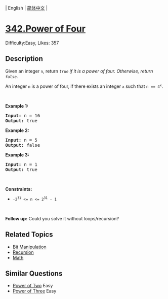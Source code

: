 
| English | [简体中文](README.md) |

# [342.Power of Four](https://leetcode.com/problems/power-of-four/)
Difficulty:Easy, Likes: 357

## Description

<p>Given an integer <code>n</code>, return <em><code>true</code> if it is a power of four. Otherwise, return <code>false</code></em>.</p>

<p>An integer <code>n</code> is a power of four, if there exists an integer <code>x</code> such that <code>n == 4<sup>x</sup></code>.</p>

<p>&nbsp;</p>
<p><strong class="example">Example 1:</strong></p>
<pre><strong>Input:</strong> n = 16
<strong>Output:</strong> true
</pre><p><strong class="example">Example 2:</strong></p>
<pre><strong>Input:</strong> n = 5
<strong>Output:</strong> false
</pre><p><strong class="example">Example 3:</strong></p>
<pre><strong>Input:</strong> n = 1
<strong>Output:</strong> true
</pre>
<p>&nbsp;</p>
<p><strong>Constraints:</strong></p>

<ul>
	<li><code>-2<sup>31</sup> &lt;= n &lt;= 2<sup>31</sup> - 1</code></li>
</ul>

<p>&nbsp;</p>
<strong>Follow up:</strong> Could you solve it without loops/recursion?

## Related Topics

- [Bit Manipulation](https://leetcode.com/tag/bit-manipulation/)
- [Recursion](https://leetcode.com/tag/recursion/)
- [Math](https://leetcode.com/tag/math/)

## Similar Questions

- [Power of Two](../power-of-two/README_EN.md) Easy 
- [Power of Three](../power-of-three/README_EN.md) Easy 
